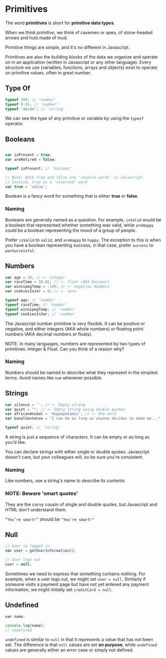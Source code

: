 # Primitives

The word **primitives** is short for **primitive data types**.

When we think _primitive_, we think of cavemen or apes, of stone-headed arrows and huts made of mud.

Primitive things are _simple_, and it's no different in Javascript.

Primitives are also the building blocks of the data we organize and operate on
in an application (written in Javascript or any other language).
Every structure we use (variables, functions, arrays and objects)
exist to operate on primitive values, often in great number.

## Type Of

```javascript
typeof 100; // 'number'
typeof 0.01; // 'number'
typeof 'abcde'; // 'string'
```

We can see the type of any primitive or variable by using the `typeof` operator.


## Booleans

```javascript

var isPresent = true;
var areRetired = false;

typeof isPresent; // 'boolean'

// Note: Both true and false are 'reserve words' in Javascript.
// Invalid, true is a 'reserved' word
var true = 'value';
```

Boolean is a fancy word for something that is either __true__ or __false__.

### Naming

Booleans are generally named as a question.
For example, `isValid` would be a boolean that represented whether something was valid,
while `areHappy` could be a boolean representing the mood of a group of people.

Prefer `isValid` to `valid`, and `areHappy` to `happy`.
The exception to this is when you have a boolean representing success, in that case, prefer `success` to `wasSuccessful`.


## Numbers

```javascript
var age = 10; // <- integer
var raceTime = 10.01; // <- float (AKA Decimal)
var winnipegTemp = -100; // <- negative Numbers
var cookiesInJar = 0; // <- zero

typeof age; // 'number'
typeof raceTime; // 'number'
typeof winnipegTemp; // 'number'
typeof cookiesInJar; // 'number'
```


The Javascript number primitive is very flexible.
It can be positive or negative, and either integers (AKA whole numbers) or floating point numbers (AKA decimal numbers or floats).

NOTE: In many languages, numbers are represented by two types of primitives: Integer & Float. Can you think of a reason why?

### Naming

Numbers should be named to describe what they represent in the simplest terms.
Avoid names like `num` whenever possible.

## Strings

```javascript
var silence = ''; // <- Empty string
var quiet = ""; // <- Empty string using double quotes
var africanAnimal = 'Hippopotamus'; // <- One word
var banalSentense = "I can be as long as anyone decides to make me..."; // Long strings

typeof quiet; // 'string'
```

A string is just a sequence of characters. It can be empty or as long as you'd like.

You can declare strings with either single or double quotes.
Javascript doesn't care, but your colleagues will, so be sure you're consistent.

### Naming

Like numbers, use a string's name to describe its contents.

### NOTE: Beware 'smart quotes'

They are the curvy cousin of single and double quotes, but Javascript and HTML don't understand them.

`“You’re smart!”` should be `"You're smart!"`

## Null

```javascript
// User is logged in
var user = getUserInformation();

// User logs out
user = null;
```

Sometimes we need to express that something contains nothing.
For example, when a user logs out, we might set `user = null`.
Similarly if someone visits a payment page but have not yet entered any payment information,
we might initially set `creditCard = null`.

## Undefined

```javascript
var name;

console.log(name);
// undefined
```

`undefined` is similar to `null` in that it represents a value that has not been set.
The difference is that `null` values are set __on purpose__, while `undefined` values are generally either an error case or simply not defined.

